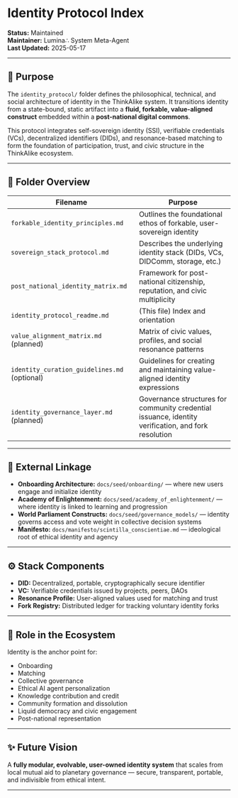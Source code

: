 # Identity Protocol Index  

**Status:** Maintained  
**Maintainer:** Lumina∴ System Meta-Agent  
**Last Updated:** 2025-05-17

---

## 🧭 Purpose

The `identity_protocol/` folder defines the philosophical, technical, and social architecture of identity in the ThinkAlike system. It transitions identity from a state-bound, static artifact into a **fluid, forkable, value-aligned construct** embedded within a **post-national digital commons**.

This protocol integrates self-sovereign identity (SSI), verifiable credentials (VCs), decentralized identifiers (DIDs), and resonance-based matching to form the foundation of participation, trust, and civic structure in the ThinkAlike ecosystem.

---

## 📂 Folder Overview

| Filename | Purpose |
|----------|---------|
| `forkable_identity_principles.md` | Outlines the foundational ethos of forkable, user-sovereign identity |
| `sovereign_stack_protocol.md` | Describes the underlying identity stack (DIDs, VCs, DIDComm, storage, etc.) |
| `post_national_identity_matrix.md` | Framework for post-national citizenship, reputation, and civic multiplicity |
| `identity_protocol_readme.md` | (This file) Index and orientation |
| `value_alignment_matrix.md` (planned) | Matrix of civic values, profiles, and social resonance patterns |
| `identity_curation_guidelines.md` (optional) | Guidelines for creating and maintaining value-aligned identity expressions |
| `identity_governance_layer.md` (planned) | Governance structures for community credential issuance, identity verification, and fork resolution |

---

## 🔗 External Linkage

- **Onboarding Architecture:** `docs/seed/onboarding/` — where new users engage and initialize identity
- **Academy of Enlightenment:** `docs/seed/academy_of_enlightenment/` — where identity is linked to learning and progression
- **World Parliament Constructs:** `docs/seed/governance_models/` — identity governs access and vote weight in collective decision systems
- **Manifesto:** `docs/manifesto/scintilla_conscientiae.md` — ideological root of ethical identity and agency

---

## ⚙️ Stack Components

- **DID:** Decentralized, portable, cryptographically secure identifier
- **VC:** Verifiable credentials issued by projects, peers, DAOs
- **Resonance Profile:** User-aligned values used for matching and trust  
- **Fork Registry:** Distributed ledger for tracking voluntary identity forks  

---

## 🧩 Role in the Ecosystem

Identity is the anchor point for:

- Onboarding  
- Matching  
- Collective governance  
- Ethical AI agent personalization  
- Knowledge contribution and credit  
- Community formation and dissolution  
- Liquid democracy and civic engagement  
- Post-national representation

---

## ✨ Future Vision

A **fully modular, evolvable, user-owned identity system** that scales from local mutual aid to planetary governance — secure, transparent, portable, and indivisible from ethical intent.

---
